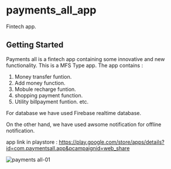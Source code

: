 # payments_all_app

 Fintech app.

## Getting Started

Payments all is a fintech app containing some innovative and new functionality. This is a MFS Type app. The app contains : 
1) Money transfer funtion.
2) Add money function.
3) Mobule recharge funtion.
4) shopping payment function.
5) Utility billpayment funtion. etc.

For database we have used Firebase realtime database.

On the other hand, we have used awsome notification for offline notification.

app link in playstore : https://play.google.com/store/apps/details?id=com.paymentsall.app&pcampaignid=web_share




![payments all-01](https://github.com/NafimAhmed/Paymentsall/assets/49490709/f307c469-bb6a-438e-aca7-f94cb2473217)






